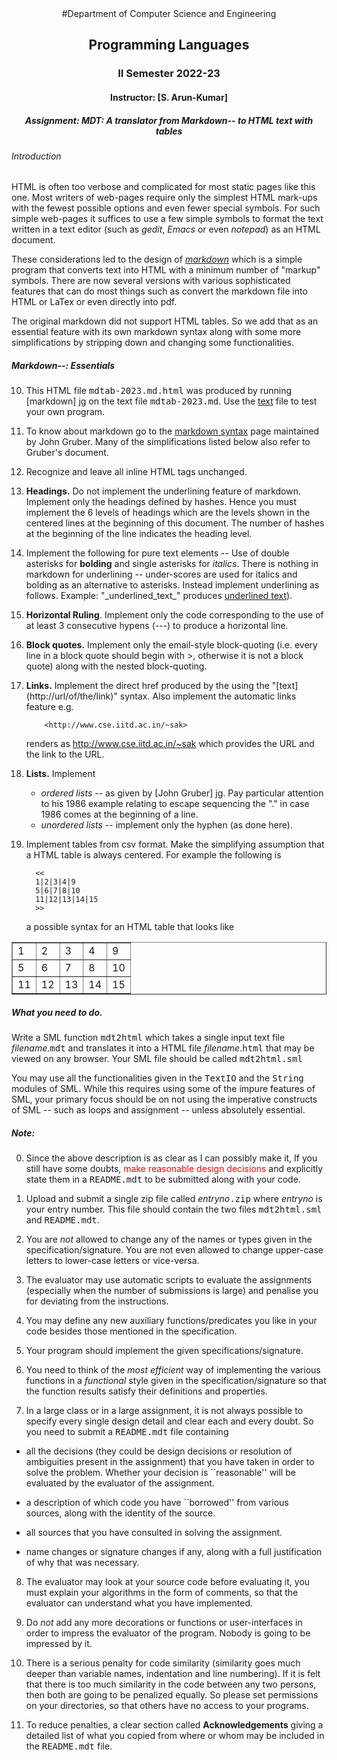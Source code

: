 
<center>
#Department of Computer Science and Engineering

## Programming Languages

### II Semester 2022-23

#### Instructor: [S. Arun-Kumar]

##### Assignment: MDT: A translator from Markdown--  to HTML text with tables
</center>

###### Introduction

HTML is often too verbose and complicated for most static pages like this
one. Most writers of web-pages require only the simplest HTML mark-ups
with the fewest possible options and even fewer special symbols. For
such simple web-pages it suffices to use a few simple symbols to
format the text written in a text editor (such as *gedit*, *Emacs* or even
*notepad*) as an HTML document.

These considerations led to the design of *[markdown][jg]* which is a simple
program that converts text into HTML with a minimum number of "markup"
symbols. There are now several versions with various sophisticated
features that can do most things such as convert the markdown file
into HTML or LaTex or even directly into pdf.

The original markdown did not support HTML tables. So we add that as
an essential feature with its own markdown syntax along with some more
simplifications by stripping down and changing some functionalities. 

##### Markdown--: Essentials

10. This HTML file <tt>mdtab-2023.md.html</tt> was produced by running
    [markdown] [jg] on the text file <tt>mdtab-2023.md</tt>.
    Use the [text][md] file to test your own program.

8. To know about markdown go to the [markdown syntax][jg]
   page maintained by John Gruber. Many of the simplifications listed
   below also refer to Gruber's document. 

4. Recognize and leave all inline HTML tags unchanged.

5. **Headings.** Do not implement the underlining feature of 
   markdown. Implement only the headings defined by hashes. 
   Hence you must implement the 6 levels of headings which 
   are the levels shown in
   the centered lines at the beginning of this document. The
   number of hashes at the beginning of the line indicates the 
   heading level.

3. Implement the following for pure text elements -- 
   Use of double asterisks for **bolding** and single asterisks for
   *italics*.
   There is nothing in markdown for underlining -- under-scores are
   used for italics and bolding as an alternative to
   asterisks. Instead implement underlining as follows.
   Example: "\_underlined\_text\_" produces <u>underlined text</u>).

9. **Horizontal Ruling**. Implement only the code corresponding to
   the use of at least 3 consecutive hypens (---) to produce
   a horizontal line.

2. **Block quotes.** Implement only the email-style block-quoting
   (i.e. every line in a block quote should begin with >, 
   otherwise it is not a block quote) along with the nested
   block-quoting.

6. **Links.** Implement the direct href produced by the
   using the "\[text\]\(http://url/of/the/link\)" syntax. Also implement the
   automatic links feature e.g.

           <http://www.cse.iitd.ac.in/~sak>

   renders as <http://www.cse.iitd.ac.in/~sak> which
   provides the URL and the link to the URL.
 
7. **Lists.** Implement 

   - *ordered lists* -- as given by [John Gruber] [jg]. Pay particular 
     attention to his 1986 example relating to escape sequencing the
     "." in case 1986 comes at the beginning of a line.
   - *unordered lists* -- implement only the hyphen (as done here).

1. Implement tables from csv format. Make the simplifying assumption that a HTML table is always
   centered. For example the following is

   	     <<
   	     1|2|3|4|9
   	     5|6|7|8|10
   	     11|12|13|14|15
   	     >>

   a possible syntax for an HTML table that looks like

<CENTER><TABLE border="1">
  <TR><TD>1</TD><TD>2</TD><TD>3</TD><TD>4</TD><TD>9</TD></TR>
  <TR><TD>5</TD><TD>6</TD><TD>7</TD><TD>8</TD><TD>10</TD></TR>
  <TR><TD>11</TD><TD>12</TD><TD>13</TD><TD>14</TD><TD>15</TD></TR>
</TABLE></CENTER>

	
##### What you need to do.

Write a SML function <tt>mdt2html</tt> which takes a single input text
file *filename*.<tt>mdt</tt> and translates it into a HTML file
*filename*.<tt>html</tt> that may be viewed on any browser. Your SML file
should be called <tt>mdt2html.sml</tt>

You may use all the functionalities given in the <tt>TextIO</tt> and
the <tt>String</tt> modules of
SML. While this requires using some of the impure features of SML,
your primary focus should be on not using the imperative constructs of
SML -- such as loops and assignment -- unless absolutely essential.

##### Note:


0. Since the above description is as clear as I can possibly make it, If you
   still have some doubts, <font color=red>make reasonable design
   decisions</font> and explicitly state them in a <tt>README.mdt</tt>
   to be submitted along with your code.
	
1. Upload and submit a single zip file called *entryno*<tt>.zip</tt>
   where *entryno* is your entry number. This file should contain the
   two files <tt>mdt2html.sml</tt> and <tt>README.mdt</tt>.
  
2. You are _not_  allowed to change any of the names
   or types given in the specification/signature. You are not even
   allowed to change upper-case letters to lower-case letters or
   vice-versa.

3. The evaluator may use automatic scripts to evaluate the
   assignments (especially when the number of submissions is large) and
   penalise you for deviating from the instructions.

4. You may define any new auxiliary functions/predicates you like in your code
   besides those mentioned in the specification.

5. Your program should implement the given specifications/signature.

6. You need to think of the *most efficient* way of
   implementing the various functions in a *functional* style given in the
   specification/signature so that the function results satisfy their
   definitions and properties.

7. In a large class or in a large assignment, it is not always
   possible to specify every single design detail and clear each and every
   doubt. So you need to submit a <tt>README.mdt</tt> file containing


  - all the decisions (they could be design decisions or
    resolution of ambiguities present in the assignment) that you have
    taken in order to solve the problem. Whether your decision is
    ``reasonable'' will be evaluated by the evaluator of the
    assignment.

  - a description of  which code you have
    ``borrowed'' from various sources, along with the identity of the
    source.

  - all sources that you have consulted in solving the assignment.

  - name changes or signature changes if any, along with a full
    justification of why that was necessary.

8. The evaluator may look at your source code before evaluating it,
   you must explain your algorithms in the form of comments, so that
   the evaluator can understand what you have implemented.

9. Do _not_ add any more decorations or functions or
   user-interfaces in order to impress the evaluator of the program.
   Nobody is going to be impressed by it.

10. There is a serious penalty for code similarity (similarity goes
   much deeper than variable names, indentation and line numbering). If
   it is felt that there is too much similarity in the code between any
   two persons, then both are going to be penalized equally. So please
   set permissions on your directories, so that others have no access
   to your programs.

11. To reduce penalties, a clear section called 
   **Acknowledgements** giving a detailed list of what you copied from
   where or whom may be included in the <tt>README.mdt</tt> file.



[jg]: https://daringfireball.net/projects/markdown/syntax

[md]: https://www.cse.iitd.ac.in/~sak/courses/pl/2022-23/ass/mdtab-2023.md
